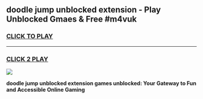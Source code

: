 
## doodle jump unblocked extension - Play Unblocked Gmaes & Free #m4vuk
<h3>
<a href="https://news.freeplayer.one?title=doodle_jump_unblocked_extension&ref=03M">CLICK TO PLAY</a></h3>
<hr>

<h3>
<a href="https://news.freeplayer.one?title=doodle_jump_unblocked_extension&ref=03M">CLICK 2 PLAY</a>
  
</h3>

<a href="https://news.freeplayer.one?title=doodle_jump_unblocked_extension&ref=03M"><img src="https://clearcache.store/games.png"></a>


**doodle jump unblocked extension games unblocked: Your Gateway to Fun and Accessible Online Gaming**

